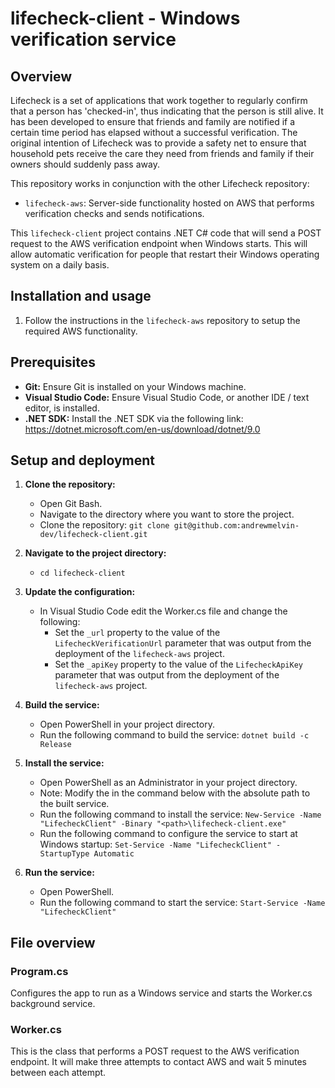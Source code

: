 # lifecheck-client - Windows verification service

## Overview

Lifecheck is a set of applications that work together to regularly confirm that a person has 'checked-in', thus indicating that the person is still alive. It has been developed to ensure that friends and family are notified if a certain time period has elapsed without a successful verification. The original intention of Lifecheck was to provide a safety net to ensure that household pets receive the care they need from friends and family if their owners should suddenly pass away.

This repository works in conjunction with the other Lifecheck repository:
* `lifecheck-aws`: Server-side functionality hosted on AWS that performs verification checks and sends notifications.

This `lifecheck-client` project contains .NET C# code that will send a POST request to the AWS verification endpoint when Windows starts. This will allow automatic verification for people that restart their Windows operating system on a daily basis.

## Installation and usage

1. Follow the instructions in the `lifecheck-aws` repository to setup the required AWS functionality.

## Prerequisites

* **Git:** Ensure Git is installed on your Windows machine.
* **Visual Studio Code:** Ensure Visual Studio Code, or another IDE / text editor, is installed.
* **.NET SDK:** Install the .NET SDK via the following link: https://dotnet.microsoft.com/en-us/download/dotnet/9.0

## Setup and deployment

1. **Clone the repository:**
   * Open Git Bash.
   * Navigate to the directory where you want to store the project.
   * Clone the repository: `git clone git@github.com:andrewmelvin-dev/lifecheck-client.git`

2. **Navigate to the project directory:**
   * `cd lifecheck-client`

3. **Update the configuration:**
   * In Visual Studio Code edit the Worker.cs file and change the following:
      * Set the `_url` property to the value of the `LifecheckVerificationUrl` parameter that was output from the deployment of the `lifecheck-aws` project.
      * Set the `_apiKey` property to the value of the `LifecheckApiKey` parameter that was output from the deployment of the `lifecheck-aws` project.

4. **Build the service:**
   * Open PowerShell in your project directory.
   * Run the following command to build the service: `dotnet build -c Release`

5. **Install the service:**
   * Open PowerShell as an Administrator in your project directory.
   * Note: Modify the <path> in the command below with the absolute path to the built service.
   * Run the following command to install the service: `New-Service -Name "LifecheckClient" -Binary "<path>\lifecheck-client.exe"`
   * Run the following command to configure the service to start at Windows startup: `Set-Service -Name "LifecheckClient" -StartupType Automatic`

6. **Run the service:**
   * Open PowerShell.
   * Run the following command to start the service: `Start-Service -Name "LifecheckClient"`

## File overview ##

### Program.cs ###

Configures the app to run as a Windows service and starts the Worker.cs background service.

### Worker.cs ###

This is the class that performs a POST request to the AWS verification endpoint. It will make three attempts to contact AWS and wait 5 minutes between each attempt.
